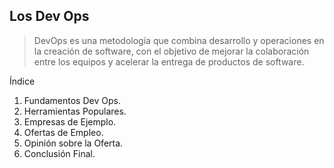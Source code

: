 ## Los Dev Ops

> DevOps es una metodología que combina desarrollo y operaciones en la creación de software, con el objetivo de mejorar la colaboración entre los equipos y acelerar la entrega de productos de software. 

Índice
1. Fundamentos Dev Ops.
2. Herramientas Populares.
3. Empresas de Ejemplo.
4. Ofertas de Empleo.
5. Opinión sobre la Oferta.
6. Conclusión Final.
